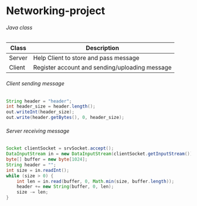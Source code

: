# Networking-project

                    
###### Java class
                    
Class  | Description
------------- | -------------
Server  | Help Client to store and pass message
Client  | Register account and sending/uploading message 

###### Client sending message
```java
String header = "header";
int header_size = header.length();
out.writeInt(header_size);
out.write(header.getBytes(), 0, header_size);
```
###### Server receiving message
```java
Socket clientSocket = srvSocket.accept();
DataInputStream in = new DataInputStream(clientSocket.getInputStream());
byte[] buffer = new byte[1024];
String header = "";
int size = in.readInt();
while (size > 0) {
	int len = in.read(buffer, 0, Math.min(size, buffer.length));
	header += new String(buffer, 0, len);
	size -= len;
}
```
